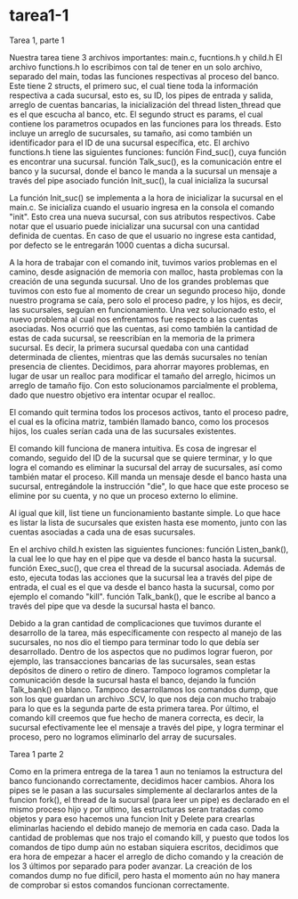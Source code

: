 # tarea1-1
Tarea 1, parte 1

Nuestra tarea tiene 3 archivos importantes: main.c, fucntions.h y child.h
El archivo functions.h lo escribimos con tal de tener en un solo archivo, separado del main, 
todas las funciones respectivas al proceso del banco. Este tiene 2 structs, el primero suc, el 
cual tiene toda la información respectiva a cada sucursal, esto es, su ID, los pipes de entrada
y salida, arreglo de cuentas bancarias, la inicialización del thread listen_thread que es el que
escucha al banco, etc. El segundo struct es params, el cual contiene los parametros ocupados en 
las funciones para los threads. Esto incluye un arreglo de sucursales, su tamaño, asi como también 
un identificador para el ID de una sucursal específica, etc. 
El archivo functions.h tiene las siguientes funciones:
función Find_suc(), cuya función es encontrar una sucursal.
función Talk_suc(), es la comunicación entre el banco y la sucursal, donde el banco le manda a la sucursal
un mensaje a través del pipe asociado
función Init_suc(), la cual inicializa la sucursal

La función Init_suc() se implementa a la hora de inicializar la sucursal en el main.c. Se inicializa cuando el
usuario ingresa en la consola el comando "init". Esto crea una nueva sucursal, con sus atributos respectivos.
Cabe notar que el usuario puede inicializar una sucursal con una cantidad definida de cuentas. En caso de que 
el usuario no ingrese esta cantidad, por defecto se le entregarán 1000 cuentas a dicha sucursal.

A la hora de trabajar con el comando init, tuvimos varios problemas en el camino, desde asignación de memoria con
malloc, hasta problemas con la creación de una segunda sucursal. Uno de los grandes problemas que tuvimos con esto
fue al momento de crear un segundo proceso hijo, donde nuestro programa se caía, pero solo el proceso padre, y los 
hijos, es decir, las sucursales, seguían en funcionamiento. Una vez solucionado esto, el nuevo problema al cual nos
enfrentamos fue respecto a las cuentas asociadas. Nos ocurrió que las cuentas, asi como también la cantidad de estas
de cada sucursal, se reescribían en la memoria de la primera sucursal. Es decir, la primera sucursal quedaba con una cantidad
determinada de clientes, mientras que las demás sucursales no tenían presencia de clientes. Decidimos, para ahorrar
mayores problemas, en lugar de usar un realloc para modificar el tamaño del arreglo, hicimos un arreglo de tamaño
fijo. Con esto solucionamos parcialmente el problema, dado que nuestro objetivo era intentar ocupar el realloc.

El comando quit termina todos los procesos activos, tanto el proceso padre, el cual es la oficina matriz, también llamado
banco, como los procesos hijos, los cuales serían cada una de las sucursales existentes.

El comando kill funciona de manera intuitiva. Es cosa de ingresar el comando, seguido del ID de la sucursal que se 
quiere terminar, y lo que logra el comando es eliminar la sucursal del array de sucursales, así como también matar
el proceso. Kill manda un mensaje desde el banco hasta una sucursal, entregándole la instrucción "die", lo que hace que este 
proceso se elimine por su cuenta, y no que un proceso externo lo elimine.

Al igual que kill, list tiene un funcionamiento bastante simple. Lo que hace es listar la lista de sucursales
que existen hasta ese momento, junto con las cuentas asociadas a cada una de esas sucursales.

En el archivo child.h existen las siguientes funciones:
función Listen_bank(), la cual lee lo que hay en el pipe que va desde el banco hasta la sucursal.
función Exec_suc(), que crea el thread de la sucursal asociada. Además de esto, ejecuta todas las acciones que la 
sucursal lea a través del pipe de entrada, el cual es el que va desde el banco hasta la sucursal, como por ejemplo 
el comando "kill".
función Talk_bank(), que le escribe al banco a través del pipe que va desde la sucursal hasta el banco.

Debido a la gran cantidad de complicaciones que tuvimos durante el desarrollo de la tarea, más específicamente con respecto
al manejo de las sucursales, no nos dio el tiempo para terminar todo lo que debía ser desarrollado. Dentro de los aspectos que 
no pudimos lograr fueron, por ejemplo, las transacciones bancarias de las sucursales, sean estas depósitos de dinero o 
retiro de dinero. Tampoco logramos completar la comunicación desde la sucursal hasta el banco, dejando la función Talk_bank() en 
blanco. Tampoco desarrollamos los comandos dump, que son los que guardan un archivo .SCV, lo que nos deja con mucho trabajo para 
lo que es la segunda parte de esta primera tarea. Por último, el comando kill creemos que fue hecho de manera correcta, es decir, 
la sucursal efectivamente lee el mensaje a través del pipe, y logra terminar el proceso, pero no logramos eliminarlo 
del array de sucursales.

Tarea 1 parte 2

Como en la primera entrega de la tarea 1 aun no teniamos la estructura del banco funcionando correctamente, decidimos hacer cambios.
Ahora los pipes se le pasan a las sucursales simplemente al declararlos antes de la funcion fork(), el thread de la sucursal (para leer un pipe)
es declarado en el mismo proceso hijo y por ultimo, las estructuras seran tratadas como objetos y para eso hacemos una funcion Init y Delete para crearlas
eliminarlas haciendo el debido manejo de memoria en cada caso.
Dada la cantidad de problemas que nos trajo el comando kill, y puesto que todos los comandos de tipo dump aún no estaban 
siquiera escritos, decidimos que era hora de empezar a hacer el arreglo de dicho comando y la creación de los 3 últimos por separado para poder avanzar. La creación de los comandos dump no fue dificil, pero hasta el momento aún no hay manera de 
comprobar si estos comandos funcionan correctamente.


